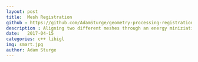```yaml
---
layout: post
title:  Mesh Registration
github : https://github.com/AdamSturge/geometry-processing-registration
description : Aligning two different meshes through an energy miniziation procedure. This problem comes up when two different meshes are supposed to be representative of the same object. For example a 3D scan from slightly different angles
date:   2017-04-15
categories: c++ libigl
img: smart.jpg
author: Adam Sturge
---
```


